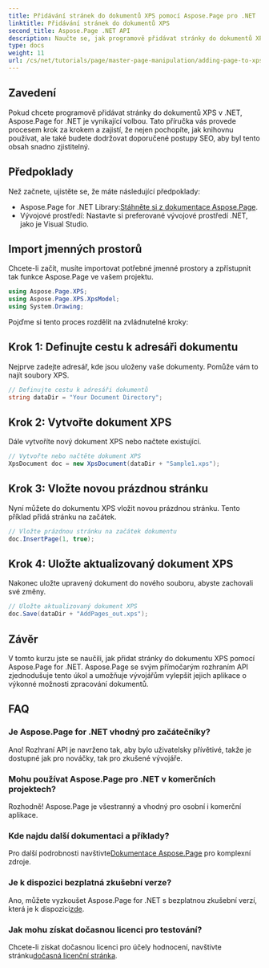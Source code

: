 ```yaml
---
title: Přidávání stránek do dokumentů XPS pomocí Aspose.Page pro .NET
linktitle: Přidávání stránek do dokumentů XPS
second_title: Aspose.Page .NET API
description: Naučte se, jak programově přidávat stránky do dokumentů XPS pomocí Aspose.Page for .NET. Tato komplexní příručka obsahuje předpoklady, příklady kódu a časté dotazy.
type: docs
weight: 11
url: /cs/net/tutorials/page/master-page-manipulation/adding-page-to-xps-document/
---
```

## Zavedení

Pokud chcete programově přidávat stránky do dokumentů XPS v .NET, Aspose.Page for .NET je vynikající volbou. Tato příručka vás provede procesem krok za krokem a zajistí, že nejen pochopíte, jak knihovnu používat, ale také budete dodržovat doporučené postupy SEO, aby byl tento obsah snadno zjistitelný.

## Předpoklady

Než začnete, ujistěte se, že máte následující předpoklady:

-  Aspose.Page for .NET Library:[Stáhněte si z dokumentace Aspose.Page](https://reference.aspose.com/page/net/).
- Vývojové prostředí: Nastavte si preferované vývojové prostředí .NET, jako je Visual Studio.

## Import jmenných prostorů

Chcete-li začít, musíte importovat potřebné jmenné prostory a zpřístupnit tak funkce Aspose.Page ve vašem projektu.

```csharp
using Aspose.Page.XPS;
using Aspose.Page.XPS.XpsModel;
using System.Drawing;
```

Pojďme si tento proces rozdělit na zvládnutelné kroky:

## Krok 1: Definujte cestu k adresáři dokumentu

Nejprve zadejte adresář, kde jsou uloženy vaše dokumenty. Pomůže vám to najít soubory XPS.

```csharp
// Definujte cestu k adresáři dokumentů
string dataDir = "Your Document Directory";
```

## Krok 2: Vytvořte dokument XPS

Dále vytvoříte nový dokument XPS nebo načtete existující.

```csharp
// Vytvořte nebo načtěte dokument XPS
XpsDocument doc = new XpsDocument(dataDir + "Sample1.xps");
```

## Krok 3: Vložte novou prázdnou stránku

Nyní můžete do dokumentu XPS vložit novou prázdnou stránku. Tento příklad přidá stránku na začátek.

```csharp
// Vložte prázdnou stránku na začátek dokumentu
doc.InsertPage(1, true);
```

## Krok 4: Uložte aktualizovaný dokument XPS

Nakonec uložte upravený dokument do nového souboru, abyste zachovali své změny.

```csharp
// Uložte aktualizovaný dokument XPS
doc.Save(dataDir + "AddPages_out.xps");
```

## Závěr

V tomto kurzu jste se naučili, jak přidat stránky do dokumentu XPS pomocí Aspose.Page for .NET. Aspose.Page se svým přímočarým rozhraním API zjednodušuje tento úkol a umožňuje vývojářům vylepšit jejich aplikace o výkonné možnosti zpracování dokumentů.

## FAQ

### Je Aspose.Page for .NET vhodný pro začátečníky?

Ano! Rozhraní API je navrženo tak, aby bylo uživatelsky přívětivé, takže je dostupné jak pro nováčky, tak pro zkušené vývojáře.

### Mohu používat Aspose.Page pro .NET v komerčních projektech?

Rozhodně! Aspose.Page je všestranný a vhodný pro osobní i komerční aplikace.

### Kde najdu další dokumentaci a příklady?

 Pro další podrobnosti navštivte[Dokumentace Aspose.Page](https://reference.aspose.com/page/net/) pro komplexní zdroje.

### Je k dispozici bezplatná zkušební verze?

 Ano, můžete vyzkoušet Aspose.Page for .NET s bezplatnou zkušební verzí, která je k dispozici[zde](https://releases.aspose.com/).

### Jak mohu získat dočasnou licenci pro testování?

 Chcete-li získat dočasnou licenci pro účely hodnocení, navštivte stránku[dočasná licenční stránka](https://purchase.conholdate.com/temporary-license/).